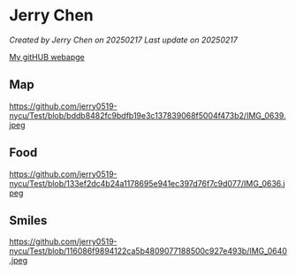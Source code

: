 # Jerry Chen


*Created by Jerry Chen on 20250217  Last update on 20250217*

[My gitHUB webapge](https://github.com/jerry0519-nycu)


## Map
https://github.com/jerry0519-nycu/Test/blob/bddb8482fc9bdfb19e3c137839068f5004f473b2/IMG_0639.jpeg

## Food
https://github.com/jerry0519-nycu/Test/blob/133ef2dc4b24a1178695e941ec397d76f7c9d077/IMG_0636.jpeg


## Smiles
https://github.com/jerry0519-nycu/Test/blob/116086f9894122ca5b4809077188500c927e493b/IMG_0640.jpeg

